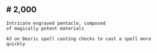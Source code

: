 ## # 2,000

```
Intricate engraved pentacle, composed
of magically potent materials
```

```
A3 on Deoric spell casting checks to cast a spell more
quickly
```
